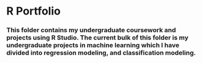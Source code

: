 # R Portfolio

### This folder contains my undergraduate coursework and projects using R Studio. The current bulk of this folder is my undergraduate projects in machine learning which I have divided into regression modeling, and classification modeling.

